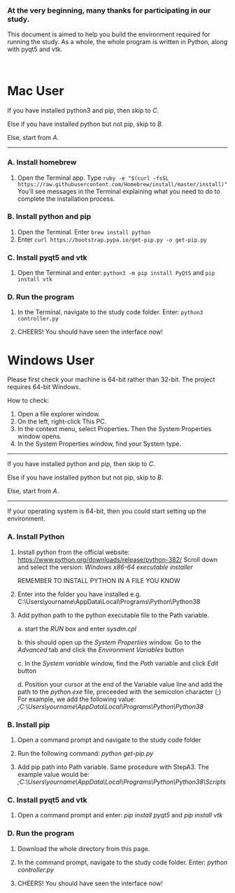 ### At the very beginning, many thanks for participating in our study.
This document is aimed to help you build the environment required for running the study. 
As a whole, the whole program is written in Python, along with pyqt5 and vtk.

<br>

# Mac User

If you have installed python3 and pip, then skip to *C*.

Else if you have installed python but not pip, skip to *B*.

Else, start from *A*.

----


### A. Install homebrew
1. Open the Terminal app. Type `ruby -e "$(curl -fsSL https://raw.githubusercontent.com/Homebrew/install/master/install)"` 
You’ll see messages in the Terminal explaining what you need to do to complete the installation process.

### B. Install python and pip
1. Open the Terminal. Enter `brew install python`
2. Enter `curl https://bootstrap.pypa.io/get-pip.py -o get-pip.py`

### C. Install pyqt5 and vtk

1. Open the Terminal and enter: `python3 -m pip install PyQt5` and `pip install vtk`

### D. Run the program

1. In the Terminal, navigate to the study code folder. Enter: `python3 controller.py`

2. CHEERS! You should have seen the interface now!





# Windows User
Please first check your machine is 64-bit rather than 32-bit. The project requires 64-bit Windows.

How to check:

1. Open a file explorer window.
2. On the left, right-click This PC.
3. In the context menu, select Properties. Then the System Properties window opens.
4. In the System Properties window, find your System type.


-----

If you have installed python and pip, then skip to *C*.

Else if you have installed python but not pip, skip to *B*.

Else, start from *A*.

----

If your operating system is 64-bit, then you could start setting up the environment. 

### A. Install Python
1. Install python from the official website: 
https://www.python.org/downloads/release/python-382/
Scroll down and select the version: *Windows x86-64 executable installer*

    REMEMBER TO INSTALL PYTHON IN A FILE YOU KNOW

2. Enter into the folder you have installed
    e.g. C:\Users\yourname\AppData\Local\Programs\Python\Python38


3. Add python path to the python executable file to the Path variable.

    a. start the *RUN* box and enter *sysdm.cpl*

    b. this should open up the *System Properties* window. Go to the *Advanced* tab and click the *Environment Variables* button

    c. In the *System variable* window, find the *Path* variable and click *Edit* button

    d. Position your cursor at the end of the Variable value line and add the path to the *python.exe* file, preceeded with the semicolon character (;) For example, we add the following value: *;C:\Users\yourname\AppData\Local\Programs\Python\Python38*

### B. Install pip

1. Open a command prompt and navigate to the study code folder

2. Run the following command: *python get-pip.py*

3. Add pip path into Path variable. Same procedure with StepA3. The example value would be: *;C:\Users\yourname\AppData\Local\Programs\Python\Python38\Scripts*

### C. Install pyqt5 and vtk

1. Open a command prompt and enter: *pip install pyqt5* and *pip install vtk*

### D. Run the program

1. Download the whole directory from this page.

2. In the command prompt, navigate to the study code folder. Enter: *python controller.py*

3. CHEERS! You should have seen the interface now!
